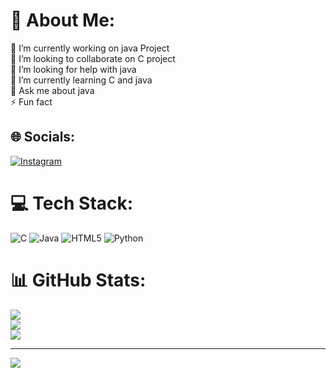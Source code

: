 # 💫 About Me:
🔭 I’m currently working on java Project<br>👯 I’m looking to collaborate on C project<br>🤝 I’m looking for help with java<br>🌱 I’m currently learning C and java<br>💬 Ask me about java<br>⚡ Fun fact


## 🌐 Socials:
[![Instagram](https://img.shields.io/badge/Instagram-%23E4405F.svg?logo=Instagram&logoColor=white)](https://instagram.com/Vish__Salian) 

# 💻 Tech Stack:
![C](https://img.shields.io/badge/c-%2300599C.svg?style=for-the-badge&logo=c&logoColor=white) ![Java](https://img.shields.io/badge/java-%23ED8B00.svg?style=for-the-badge&logo=openjdk&logoColor=white) ![HTML5](https://img.shields.io/badge/html5-%23E34F26.svg?style=for-the-badge&logo=html5&logoColor=white) ![Python](https://img.shields.io/badge/python-3670A0?style=for-the-badge&logo=python&logoColor=ffdd54)
# 📊 GitHub Stats:
![](https://github-readme-stats.vercel.app/api?username=vishmithasalian&theme=dark&hide_border=false&include_all_commits=false&count_private=false)<br/>
![](https://github-readme-streak-stats.herokuapp.com/?user=vishmithasalian&theme=dark&hide_border=false)<br/>
![](https://github-readme-stats.vercel.app/api/top-langs/?username=vishmithasalian&theme=dark&hide_border=false&include_all_commits=false&count_private=false&layout=compact)

---
[![](https://visitcount.itsvg.in/api?id=vishmithasalian&icon=0&color=0)](https://visitcount.itsvg.in)

<!-- Proudly created with GPRM ( https://gprm.itsvg.in ) -->
